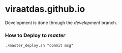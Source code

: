 # viraatdas.github.io

Development is done through the *development* branch. 

### How to Deploy to *master*
```./master_deploy.sh "commit msg"```
